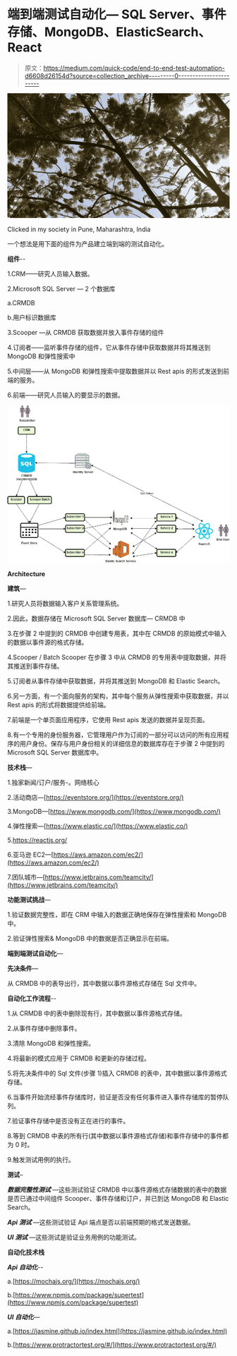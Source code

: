 # 端到端测试自动化— SQL Server、事件存储、MongoDB、ElasticSearch、React

> 原文：<https://medium.com/quick-code/end-to-end-test-automation-d6608d26154d?source=collection_archive---------0----------------------->

![](img/d7c22e122fa186a4be926a39afcb2c42.png)

Clicked in my society in Pune, Maharashtra, India

一个想法是用下面的组件为产品建立端到端的测试自动化。

**组件**--

1.CRM——研究人员输入数据。

2.Microsoft SQL Server — 2 个数据库

a.CRMDB

b.用户标识数据库

3.Scooper —从 CRMDB 获取数据并放入事件存储的组件

4.订阅者——监听事件存储的组件，它从事件存储中获取数据并将其推送到 MongoDB 和弹性搜索中

5.中间层——从 MongoDB 和弹性搜索中提取数据并以 Rest apis 的形式发送到前端的服务。

6.前端——研究人员输入的要显示的数据。

![](img/6778b17bb3c4fee24c02d3ef8342bc75.png)

**Architecture**

**建筑**—

1.研究人员将数据输入客户关系管理系统。

2.因此，数据存储在 Microsoft SQL Server 数据库— CRMDB 中

3.在步骤 2 中提到的 CRMDB 中创建专用表，其中在 CRMDB 的原始模式中输入的数据以事件源的格式存储。

4.Scooper / Batch Scooper 在步骤 3 中从 CRMDB 的专用表中提取数据，并将其推送到事件存储。

5.订阅者从事件存储中获取数据，并将其推送到 MongoDB 和 Elastic Search。

6.另一方面，有一个面向服务的架构，其中每个服务从弹性搜索中获取数据，并以 Rest apis 的形式将数据提供给前端。

7.前端是一个单页面应用程序，它使用 Rest apis 发送的数据并呈现页面。

8.有一个专用的身份服务器，它管理用户作为订阅的一部分可以访问的所有应用程序的用户身份。保存与用户身份相关的详细信息的数据库存在于步骤 2 中提到的 Microsoft SQL Server 数据库中。

**技术栈**—

1.独家新闻/订户/服务-。网络核心

2.活动商店—[https://eventstore.org/](https://eventstore.org/)

3.MongoDB—[https://www.mongodb.com/](https://www.mongodb.com/)

4.弹性搜索—[https://www.elastic.co/](https://www.elastic.co/)

5.https://reactjs.org/

6.亚马逊 EC2—[https://aws.amazon.com/ec2/](https://aws.amazon.com/ec2/)

7.团队城市—[https://www.jetbrains.com/teamcity/](https://www.jetbrains.com/teamcity/)

**功能测试挑战**—

1.验证数据完整性，即在 CRM 中输入的数据正确地保存在弹性搜索和 MongoDB 中。

2.验证弹性搜索& MongoDB 中的数据是否正确显示在前端。

**端到端测试自动化**—

**先决条件**—

从 CRMDB 中的表导出行，其中数据以事件源格式存储在 Sql 文件中。

**自动化工作流程**--

1.从 CRMDB 中的表中删除现有行，其中数据以事件源格式存储。

2.从事件存储中删除事件。

3.清除 MongoDB 和弹性搜索。

4.将最新的模式应用于 CRMDB 和更新的存储过程。

5.将先决条件中的 Sql 文件(步骤 1)插入 CRMDB 的表中，其中数据以事件源格式存储。

6.当事件开始流经事件存储库时，验证是否没有任何事件进入事件存储库的暂停队列。

7.验证事件存储中是否没有正在进行的事件。

8.等到 CRMDB 中表的所有行(其中数据以事件源格式存储)和事件存储中的事件都为 0 时。

9.触发测试用例的执行。

**测试**–

***数据完整性测试*** —这些测试验证 CRMDB 中以事件源格式存储数据的表中的数据是否已通过中间组件 Scooper、事件存储和订户，并已到达 MongoDB 和 Elastic Search。

***Api 测试*** —这些测试验证 Api 端点是否以前端预期的格式发送数据。

***UI 测试*** —这些测试是验证业务用例的功能测试。

**自动化技术栈**

***Api 自动化***--

a.[https://mochajs.org/](https://mochajs.org/)

b.[https://www.npmjs.com/package/supertest](https://www.npmjs.com/package/supertest)

***UI 自动化***—

a.[https://jasmine.github.io/index.html](https://jasmine.github.io/index.html)

b.[https://www.protractortest.org/#/](https://www.protractortest.org/#/)